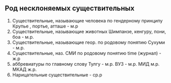 ## Род несклоняемых существительных

1. Существительные, называющие человека по гендерному принципу 
	Крупье , портье, атташе - м.р
2. Существительные, называющие животных
	Шимпанзе, кенгуру, пони, боа - м.р. 
3. Существительные, называющие геор. по родовому понятию
	Сухуми - м.р.
4. Существительные, наз. СМИ по родовому понятию
	time (журнал) - ж.р
5. аббревиатуры по главному слову
	Тулгу - м.р.
	ВУЗ - м.р.
	МИД м.р.
	МКАД ж.р.
6. Нарицательные существительные - ср.р
	